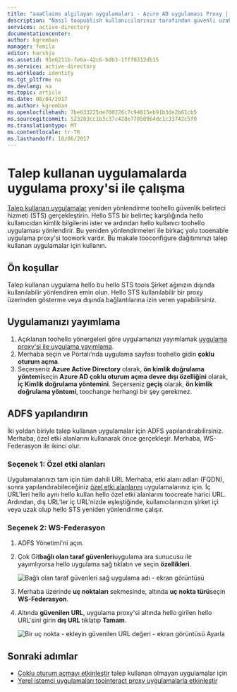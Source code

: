```yaml
---
title: "aaaClaims algılayan uygulamaları - Azure AD uygulaması Proxy | Microsoft Docs"
description: "Nasıl toopublish kullanıcılarınız tarafından güvenli uzaktan erişim için ADFS talep kabul ASP.NET uygulamalarının şirket içi."
services: active-directory
documentationcenter: 
author: kgremban
manager: femila
editor: harshja
ms.assetid: 91e6211b-fe6a-42c6-bdb3-1fff0312db15
ms.service: active-directory
ms.workload: identity
ms.tgt_pltfrm: na
ms.devlang: na
ms.topic: article
ms.date: 08/04/2017
ms.author: kgremban
ms.openlocfilehash: 7be633225de700226c7c94815eb91b3de2b61cb5
ms.sourcegitcommit: 523283cc1b3c37c428e77850964dc1c33742c5f0
ms.translationtype: MT
ms.contentlocale: tr-TR
ms.lasthandoff: 10/06/2017
---
```

# <a name="working-with-claims-aware-apps-in-application-proxy"></a>Talep kullanan uygulamalarda uygulama proxy'si ile çalışma
[Talep kullanan uygulamalar](https://msdn.microsoft.com/library/windows/desktop/bb736227.aspx) yeniden yönlendirme toohello güvenlik belirteci hizmeti (STS) gerçekleştirin. Hello STS bir belirteç karşılığında hello kullanıcıdan kimlik bilgilerini ister ve ardından hello kullanıcı toohello uygulaması yönlendirir. Bu yeniden yönlendirmeleri ile birkaç yolu tooenable uygulama proxy'si toowork vardır. Bu makale tooconfigure dağıtımınızı talep kullanan uygulamalar için kullanın. 

## <a name="prerequisites"></a>Ön koşullar
Talep kullanan uygulama hello bu hello STS toois Şirket ağınızın dışında kullanılabilir yönlendiren emin olun. Hello STS kullanılabilir bir proxy üzerinden gösterme veya dışında bağlantılarına izin veren yapabilirsiniz. 

## <a name="publish-your-application"></a>Uygulamanızı yayımlama

1. Açıklanan toohello yönergeleri göre uygulamanızı yayımlamak [uygulama proxy'si ile uygulama yayımlama](application-proxy-publish-azure-portal.md).
2. Merhaba seçin ve Portalı'nda uygulama sayfası toohello gidin **çoklu oturum açma**.
3. Seçerseniz **Azure Active Directory** olarak, **ön kimlik doğrulama yöntemi**seçin **Azure AD çoklu oturum açma devre dışı özelliğini** olarak, **iç Kimlik doğrulama yöntemini**. Seçerseniz **geçiş** olarak, **ön kimlik doğrulama yöntemi**, toochange herhangi bir şey gerekmez.

## <a name="configure-adfs"></a>ADFS yapılandırın

İki yoldan biriyle talep kullanan uygulamalar için ADFS yapılandırabilirsiniz. Merhaba, özel etki alanlarını kullanarak önce gerçekleşir. Merhaba, WS-Federasyon ile ikinci olur. 

### <a name="option-1-custom-domains"></a>Seçenek 1: Özel etki alanları

Uygulamalarınızı tam için tüm dahili URL Merhaba, etki alanı adları (FQDN), sonra yapılandırabileceğiniz [özel etki alanlarını](active-directory-application-proxy-custom-domains.md) uygulamalarınız için. İç URL'leri hello aynı hello kullan hello özel etki alanlarını toocreate harici URL. Ardından, dış URL'ler iç URL'nizde eşleştiğinde, kullanıcılarınızın şirket içi veya uzak olup hello STS yeniden yönlendirme çalışır. 

### <a name="option-2-ws-federation"></a>Seçenek 2: WS-Federasyon

1. ADFS Yönetimi'ni açın.
2. Çok Git**bağlı olan taraf güvenleri**uygulama ara sunucusu ile yayımlıyorsa hello uygulama sağ tıklatın ve seçin **özellikleri**.  

   ![Bağlı olan taraf güvenleri sağ uygulama adı - ekran görüntüsü](./media/active-directory-application-proxy-claims-aware-apps/appproxyrelyingpartytrust.png)  

3. Merhaba üzerinde **uç noktaları** sekmesinde, altında **uç nokta türü**seçin **WS-Federasyon**.
4. Altında **güvenilen URL**, uygulama proxy'si altında hello girilen hello URL'sini girin **dış URL** tıklatıp **Tamam**.  

   ![Bir uç nokta - ekleyin güvenilen URL değeri - ekran görüntüsü Ayarla](./media/active-directory-application-proxy-claims-aware-apps/appproxyendpointtrustedurl.png)  

## <a name="next-steps"></a>Sonraki adımlar
* [Çoklu oturum açmayı etkinleştir](application-proxy-sso-overview.md) talep kullanan olmayan uygulamalar için
* [Yerel istemci uygulamaları toointeract proxy uygulamalarla etkinleştir](active-directory-application-proxy-native-client.md)


